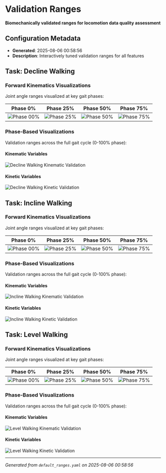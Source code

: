 # Validation Ranges

**Biomechanically validated ranges for locomotion data quality assessment**

## Configuration Metadata

- **Generated**: 2025-08-06 00:58:56
- **Description**: Interactively tuned validation ranges for all features

## Task: Decline Walking

### Forward Kinematics Visualizations

Joint angle ranges visualized at key gait phases:

| Phase 0% | Phase 25% | Phase 50% | Phase 75% |
|---|---|---|---|
| ![Phase 00%](validation/decline_walking_forward_kinematics_phase_00_range.png) | ![Phase 25%](validation/decline_walking_forward_kinematics_phase_25_range.png) | ![Phase 50%](validation/decline_walking_forward_kinematics_phase_50_range.png) | ![Phase 75%](validation/decline_walking_forward_kinematics_phase_75_range.png) |

### Phase-Based Visualizations

Validation ranges across the full gait cycle (0-100% phase):

#### Kinematic Variables
![Decline Walking Kinematic Validation](validation/decline_walking_kinematic_filters_by_phase.png)

#### Kinetic Variables
![Decline Walking Kinetic Validation](validation/decline_walking_kinetic_filters_by_phase.png)

## Task: Incline Walking

### Forward Kinematics Visualizations

Joint angle ranges visualized at key gait phases:

| Phase 0% | Phase 25% | Phase 50% | Phase 75% |
|---|---|---|---|
| ![Phase 00%](validation/incline_walking_forward_kinematics_phase_00_range.png) | ![Phase 25%](validation/incline_walking_forward_kinematics_phase_25_range.png) | ![Phase 50%](validation/incline_walking_forward_kinematics_phase_50_range.png) | ![Phase 75%](validation/incline_walking_forward_kinematics_phase_75_range.png) |

### Phase-Based Visualizations

Validation ranges across the full gait cycle (0-100% phase):

#### Kinematic Variables
![Incline Walking Kinematic Validation](validation/incline_walking_kinematic_filters_by_phase.png)

#### Kinetic Variables
![Incline Walking Kinetic Validation](validation/incline_walking_kinetic_filters_by_phase.png)

## Task: Level Walking

### Forward Kinematics Visualizations

Joint angle ranges visualized at key gait phases:

| Phase 0% | Phase 25% | Phase 50% | Phase 75% |
|---|---|---|---|
| ![Phase 00%](validation/level_walking_forward_kinematics_phase_00_range.png) | ![Phase 25%](validation/level_walking_forward_kinematics_phase_25_range.png) | ![Phase 50%](validation/level_walking_forward_kinematics_phase_50_range.png) | ![Phase 75%](validation/level_walking_forward_kinematics_phase_75_range.png) |

### Phase-Based Visualizations

Validation ranges across the full gait cycle (0-100% phase):

#### Kinematic Variables
![Level Walking Kinematic Validation](validation/level_walking_kinematic_filters_by_phase.png)

#### Kinetic Variables
![Level Walking Kinetic Validation](validation/level_walking_kinetic_filters_by_phase.png)

---

*Generated from `default_ranges.yaml` on 2025-08-06 00:58:56*